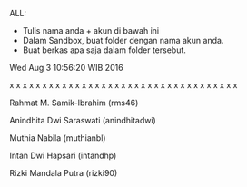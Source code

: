 ALL:
- Tulis nama anda + akun di bawah ini
- Dalam Sandbox, buat folder dengan nama akun anda.
- Buat berkas apa saja dalam folder tersebut.

Wed Aug  3 10:56:20 WIB 2016

x x x x x x x x x x x x x x x x x x x x x x x x x x x x x x x x x x x

Rahmat M. Samik-Ibrahim (rms46)

Anindhita Dwi Saraswati (anindhitadwi)

Muthia Nabila (muthianbl)

Intan Dwi Hapsari (intandhp)

Rizki Mandala Putra (rizki90)


